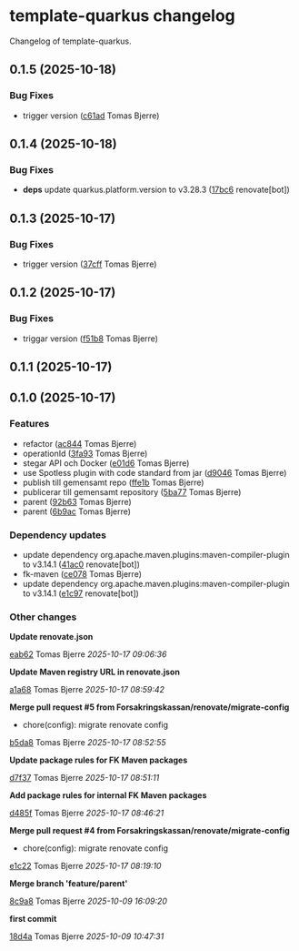 # template-quarkus changelog

Changelog of template-quarkus.

## 0.1.5 (2025-10-18)

### Bug Fixes

-  trigger version ([c61ad](https://github.com/Forsakringskassan/template-quarkus/commit/c61ad1bbd51f49f) Tomas Bjerre)  

## 0.1.4 (2025-10-18)

### Bug Fixes

-  **deps**  update quarkus.platform.version to v3.28.3 ([17bc6](https://github.com/Forsakringskassan/template-quarkus/commit/17bc67d3b89ebe4) renovate[bot])  

## 0.1.3 (2025-10-17)

### Bug Fixes

-  trigger version ([37cff](https://github.com/Forsakringskassan/template-quarkus/commit/37cff2e42145749) Tomas Bjerre)  

## 0.1.2 (2025-10-17)

### Bug Fixes

-  triggar version ([f51b8](https://github.com/Forsakringskassan/template-quarkus/commit/f51b8b28581c1f7) Tomas Bjerre)  

## 0.1.1 (2025-10-17)

## 0.1.0 (2025-10-17)

### Features

-  refactor ([ac844](https://github.com/Forsakringskassan/template-quarkus/commit/ac844337912a10d) Tomas Bjerre)  
-  operationId ([3fa93](https://github.com/Forsakringskassan/template-quarkus/commit/3fa930358b1910e) Tomas Bjerre)  
-  stegar API och Docker ([e01d6](https://github.com/Forsakringskassan/template-quarkus/commit/e01d60f1b1dadad) Tomas Bjerre)  
-  use Spotless plugin with code standard from jar ([d9046](https://github.com/Forsakringskassan/template-quarkus/commit/d9046c2b6e81fb0) Tomas Bjerre)  
-  publish till gemensamt repo ([ffe1b](https://github.com/Forsakringskassan/template-quarkus/commit/ffe1b02eed2716e) Tomas Bjerre)  
-  publicerar till gemensamt repository ([5ba77](https://github.com/Forsakringskassan/template-quarkus/commit/5ba77e7ce9b3acb) Tomas Bjerre)  
-  parent ([92b63](https://github.com/Forsakringskassan/template-quarkus/commit/92b63d6dac54057) Tomas Bjerre)  
-  parent ([6b9ac](https://github.com/Forsakringskassan/template-quarkus/commit/6b9ac72b380f482) Tomas Bjerre)  

### Dependency updates

- update dependency org.apache.maven.plugins:maven-compiler-plugin to v3.14.1 ([41ac0](https://github.com/Forsakringskassan/template-quarkus/commit/41ac0d364cf6123) renovate[bot])  
- fk-maven ([ce078](https://github.com/Forsakringskassan/template-quarkus/commit/ce078ccdc0d9179) Tomas Bjerre)  
- update dependency org.apache.maven.plugins:maven-compiler-plugin to v3.14.1 ([e1c97](https://github.com/Forsakringskassan/template-quarkus/commit/e1c9733a48854e2) renovate[bot])  
### Other changes

**Update renovate.json**


[eab62](https://github.com/Forsakringskassan/template-quarkus/commit/eab62073e7afff1) Tomas Bjerre *2025-10-17 09:06:36*

**Update Maven registry URL in renovate.json**


[a1a68](https://github.com/Forsakringskassan/template-quarkus/commit/a1a6889f2581fd8) Tomas Bjerre *2025-10-17 08:59:42*

**Merge pull request #5 from Forsakringskassan/renovate/migrate-config**

* chore(config): migrate renovate config 

[b5da8](https://github.com/Forsakringskassan/template-quarkus/commit/b5da89e47187811) Tomas Bjerre *2025-10-17 08:52:55*

**Update package rules for FK Maven packages**


[d7f37](https://github.com/Forsakringskassan/template-quarkus/commit/d7f370edb341c40) Tomas Bjerre *2025-10-17 08:51:11*

**Add package rules for internal FK Maven packages**


[d485f](https://github.com/Forsakringskassan/template-quarkus/commit/d485ffb81db3e76) Tomas Bjerre *2025-10-17 08:46:21*

**Merge pull request #4 from Forsakringskassan/renovate/migrate-config**

* chore(config): migrate renovate config 

[e1c22](https://github.com/Forsakringskassan/template-quarkus/commit/e1c2292fbf81b44) Tomas Bjerre *2025-10-17 08:19:10*

**Merge branch 'feature/parent'**


[8c9a8](https://github.com/Forsakringskassan/template-quarkus/commit/8c9a89e55dcf2fd) Tomas Bjerre *2025-10-09 16:09:20*

**first commit**


[18d4a](https://github.com/Forsakringskassan/template-quarkus/commit/18d4ab1d6d92ad5) Tomas Bjerre *2025-10-09 10:47:31*



